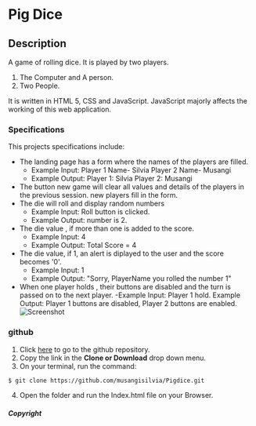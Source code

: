 # Pig Dice

## Description
   A game of rolling dice. It is played by two players.
   1. The Computer and A person.
   2. Two People.

   It is written in HTML 5, CSS and JavaScript. JavaScript majorly affects the working of this web application.

### Specifications
   This projects specifications include:
   * The landing page has a form where the names of the players are filled.
      - Example Input: Player 1 Name- Silvia
                       Player 2 Name- Musangi
      - Example Output: Player 1: Silvia
                        Player 2: Musangi
   * The button new game will clear all values and details of the players in the previous session. new players fill in the form.
   * The die will roll and display random numbers
      - Example Input: Roll button is clicked.
      - Example Output: number is 2.
   * The die value , if more than one is added to the score.
      - Example Input: 4
      - Example Output: Total Score = 4
   * The die value, if 1, an alert is diplayed to the user and the score becomes '0'.
      - Example Input: 1
      - Example Output: "Sorry, PlayerName you rolled the number 1"
   * When one player holds , their buttons are disabled and the turn is passed on to the next player.
      -Example Input: Player 1 hold.
      Example Output: Player 1 buttons are disabled, Player 2 buttons are enabled.
      ![Screenshot](../img/screenshot.png)
### github
   1. Click [here](https://github.com/musangisilvia/Pigdice.git) to go to the github repository.
   2. Copy the link in the **Clone or Download** drop down menu.
   3. On your terminal, run the command:
```bash
$ git clone https://github.com/musangisilvia/Pigdice.git
```
   4. Open the folder and run the Index.html file on your Browser.

##### Copyright
